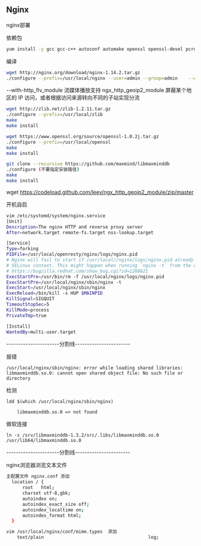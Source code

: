 ## Nginx

nginx部署

依赖包

```sh
yum install -y gcc gcc-c++ autoconf automake openssl openssl-devel pcre pcre-devel bzip2 lsof zlib-devel  libtool libtool-* git unzip
```

编译

```sh
wget http://nginx.org/download/nginx-1.14.2.tar.gz
./configure --prefix=/usr/local/nginx --user=admin --group=admin    --with-http_ssl_module --with-http_flv_module --with-http_stub_status_module --with-http_gzip_static_module --with-http_realip_module   --with-http_v2_module --add-module=/srv/ngx_http_geoip2_module-master
```

--with-http_flv_module 流媒体播放支持
ngx_http_geoip2_module 屏蔽某个地区的 IP 访问，或者根据访问来源转向不同的子站实现分流

```sh
wget http://zlib.net/zlib-1.2.11.tar.gz
./configure --prefix=/usr/local/zlib
make
make install
```
 
```sh   
wget https://www.openssl.org/source/openssl-1.0.2j.tar.gz
./configure --prefix=/usr/local/openssl
make
make install
```  

```sh    
git clone --recursive https://github.com/maxmind/libmaxminddb
./configure (不要指定安装路径)
make
make install
```
    
wget https://codeload.github.com/leev/ngx_http_geoip2_module/zip/master

开机自启  

```sh
vim /etc/systemd/system/nginx.service
[Unit]
Description=The nginx HTTP and reverse proxy server
After=network.target remote-fs.target nss-lookup.target

[Service]
Type=forking
PIDFile=/usr/local/openresty/nginx/logs/nginx.pid
# Nginx will fail to start if /usr/local//nginx/logs/nginx.pid already exists but has the wrong
# SELinux context. This might happen when running `nginx -t` from the cmdline.
# https://bugzilla.redhat.com/show_bug.cgi?id=1268621
ExecStartPre=/usr/bin/rm -f /usr/local/nginx/logs/nginx.pid
ExecStartPre=/usr/local/nginx/sbin/nginx -t
ExecStart=/usr/local/nginx/sbin/nginx
ExecReload=/bin/kill -s HUP $MAINPID
KillSignal=SIGQUIT
TimeoutStopSec=5
KillMode=process
PrivateTmp=true

[Install]
WantedBy=multi-user.target
```

----------------------分割线-----------------------

报错

    /usr/local/nginx/sbin/nginx: error while loading shared libraries: libmaxminddb.so.0: cannot open shared object file: No such file or directory

检测

    ldd $(which /usr/local/nginx/sbin/nginx)

        libmaxminddb.so.0 => not found

做软连接

    ln -s /srv/libmaxminddb-1.3.2/src/.libs/libmaxminddb.so.0  /usr/lib64/libmaxminddb.so.0
 
----------------------分割线-----------------------

nginx浏览器浏览文本文件
          
```sh
主配置文件 nginx.conf 添加
  location / {
      root   html;
      charset utf-8,gbk;
      autoindex on;
      autoindex_exact_size off;
      autoindex_localtime on;
      autoindex_format html;
  }  
```
```sh
vim /usr/local/nginx/conf/mime.types  添加
    text/plain                                       log;
```
